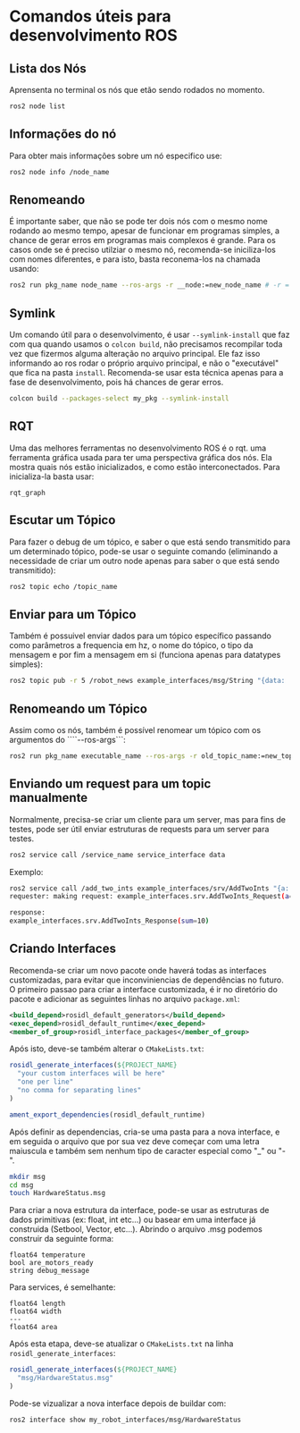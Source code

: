 # Comandos úteis para desenvolvimento ROS

## **Lista dos Nós**
Aprensenta no terminal os nós que etão sendo rodados no momento.
```bash
ros2 node list
```
## **Informações do nó**
Para obter mais informações sobre um nó especifico use:
```bash
ros2 node info /node_name
```
## **Renomeando**
É importante saber, que não se pode ter dois nós com o mesmo nome rodando ao mesmo tempo, apesar de funcionar em programas simples, a chance de gerar erros em programas mais complexos é grande. Para os casos onde se é preciso utilziar o mesmo nó, recomenda-se iniciliza-los com nomes diferentes, e para isto, basta reconema-los na chamada usando:
```bash
ros2 run pkg_name node_name --ros-args -r __node:=new_node_name # -r = --remap
```
## **Symlink**
Um comando útil para o desenvolvimento, é usar ```--symlink-install``` que faz com qua quando usamos o ```colcon build```, não precisamos recompilar toda vez que fizermos alguma alteração no arquivo principal. Ele faz isso informando ao ros rodar o próprio arquivo principal, e não o "executável" que fica na pasta ```install```. Recomenda-se usar esta técnica apenas para a fase de desenvolvimento, pois há chances de gerar erros.
```bash
colcon build --packages-select my_pkg --symlink-install
```

## **RQT**
Uma das melhores ferramentas no desenvolvimento ROS é o rqt. uma ferramenta gráfica usada para ter uma perspectiva gráfica dos nós. Ela mostra quais nós estão inicializados, e como estão interconectados. Para inicializa-la basta usar:
```
rqt_graph
```

## **Escutar um Tópico**
Para fazer o debug de um tópico, e saber o que está sendo transmitido para um determinado tópico, pode-se usar o seguinte comando (eliminando a necessidade de criar um outro node apenas para saber o que está sendo transmitido):
```bash
ros2 topic echo /topic_name
```

## **Enviar para um Tópico**
Também é possuivel enviar dados para um tópico específico passando como parâmetros a frequencia em hz, o nome do tópico, o tipo da mensagem e por fim a mensagem em si (funciona apenas para datatypes simples):
```bash
ros2 topic pub -r 5 /robot_news example_interfaces/msg/String "{data: 'Hello from terminal'}"
```

## **Renomeando um Tópico**
Assim como os nós,  também é possível renomear um tópico com os argumentos do ````--ros-args```:
```bash
ros2 run pkg_name executable_name --ros-args -r old_topic_name:=new_topic_name
```
## **Enviando um request para um topic manualmente**
Normalmente, precisa-se criar um cliente para um server, mas para fins de testes, pode ser útil enviar estruturas de requests para um server para testes.
```bash
ros2 service call /service_name service_interface data
```
Exemplo:
```bash
ros2 service call /add_two_ints example_interfaces/srv/AddTwoInts "{a: 3, b: 7}"
requester: making request: example_interfaces.srv.AddTwoInts_Request(a=3, b=7)

response:
example_interfaces.srv.AddTwoInts_Response(sum=10)
```

## **Criando Interfaces**
Recomenda-se criar um novo pacote onde haverá todas as interfaces customizadas, para evitar que inconviniencias de dependências no futuro. O primeiro passao para criar a interface customizada, é ir no diretório do pacote e adicionar as seguintes linhas no arquivo ```package.xml```:
```xml
<build_depend>rosidl_default_generators</build_depend>
<exec_depend>rosidl_default_runtime</exec_depend>
<member_of_group>rosidl_interface_packages</member_of_group>
```
Após isto, deve-se também alterar o ```CMakeLists.txt```:
```cmake
rosidl_generate_interfaces(${PROJECT_NAME}
  "your custom interfaces will be here"
  "one per line"
  "no comma for separating lines"
)

ament_export_dependencies(rosidl_default_runtime)
```
Após definir as dependencias, cria-se uma pasta para a nova interface, e em seguida o arquivo que por sua vez deve começar com uma letra maiuscula e também sem nenhum tipo de caracter especial como "_" ou "-".
```bash
mkdir msg
cd msg
touch HardwareStatus.msg
```
Para criar a nova estrutura da interface, pode-se usar as estruturas de dados primitivas (ex: float, int etc...) ou basear em uma interface já construida (Setbool, Vector, etc...). Abrindo o arquivo .msg podemos construir da seguinte forma:
```msg
float64 temperature
bool are_motors_ready
string debug_message    
```
Para services, é semelhante:
```msg
float64 length
float64 width
---
float64 area
```
Após esta etapa, deve-se atualizar o ```CMakeLists.txt``` na linha ```rosidl_generate_interfaces```:
```cmake
rosidl_generate_interfaces(${PROJECT_NAME}
  "msg/HardwareStatus.msg"
)
```
Pode-se vizualizar a nova interface depois de buildar com:
```bash
ros2 interface show my_robot_interfaces/msg/HardwareStatus
```
